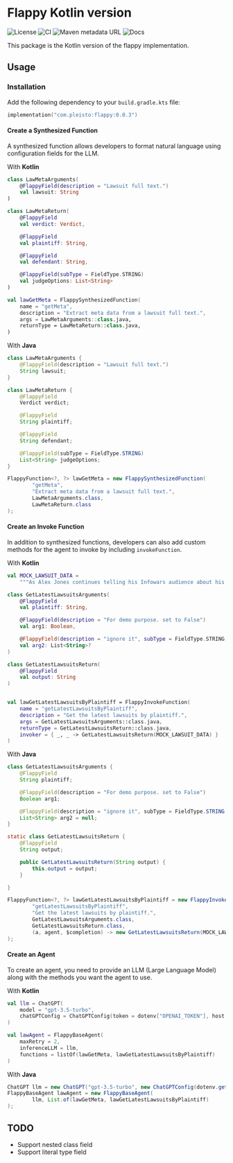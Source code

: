 # Flappy Kotlin version

![License](https://img.shields.io/github/license/pleisto/flappy)
![CI](https://img.shields.io/github/actions/workflow/status/pleisto/flappy/gradle.yml?label=ci)
![Maven metadata URL](https://img.shields.io/maven-metadata/v?metadataUrl=https%3A%2F%2Frepo1.maven.org%2Fmaven2%2Fcom%2Fpleisto%2Fflappy%2Fmaven-metadata.xml&link=https%3A%2F%2Fcentral.sonatype.com%2Fartifact%2Fcom.pleisto%2Fflappy)
![Docs](https://img.shields.io/badge/doc-documentation?link=https%3A%2F%2Fpleisto.github.io%2Fflappy%2Fkotlin%2F)

This package is the Kotlin version of the flappy implementation.

## Usage

### Installation

Add the following dependency to your `build.gradle.kts` file:

```kotlin
implementation("com.pleisto:flappy:0.0.3")
```

#### Create a Synthesized Function

A synthesized function allows developers to format natural language using configuration fields for the LLM.

With **Kotlin**

```kotlin
class LawMetaArguments(
    @FlappyField(description = "Lawsuit full text.")
    val lawsuit: String
)

class LawMetaReturn(
    @FlappyField
    val verdict: Verdict,

    @FlappyField
    val plaintiff: String,

    @FlappyField
    val defendant: String,

    @FlappyField(subType = FieldType.STRING)
    val judgeOptions: List<String>
)

val lawGetMeta = FlappySynthesizedFunction(
    name = "getMeta",
    description = "Extract meta data from a lawsuit full text.",
    args = LawMetaArguments::class.java,
    returnType = LawMetaReturn::class.java,
)
```

With **Java**

```java
class LawMetaArguments {
    @FlappyField(description = "Lawsuit full text.")
    String lawsuit;
}

class LawMetaReturn {
    @FlappyField
    Verdict verdict;

    @FlappyField
    String plaintiff;

    @FlappyField
    String defendant;

    @FlappyField(subType = FieldType.STRING)
    List<String> judgeOptions;
}

FlappyFunction<?, ?> lawGetMeta = new FlappySynthesizedFunction(
        "getMeta",
        "Extract meta data from a lawsuit full text.",
        LawMetaArguments.class,
        LawMetaReturn.class
);
```

#### Create an Invoke Function

In addition to synthesized functions, developers can also add custom methods for the agent to invoke by including `invokeFunction`.

With **Kotlin**

```kotlin
val MOCK_LAWSUIT_DATA =
    """As Alex Jones continues telling his Infowars audience about his money problems and pleads for them to buy his products, his own documents show life is not all that bad — his net worth is around $14 million and his personal spending topped $93,000 in July alone, including thousands of dollars on meals and entertainment. The conspiracy theorist and his lawyers file monthly financial reports in his personal bankruptcy case, and the latest one has struck a nerve with the families of victims of Sandy Hook Elementary School shooting. They're still seeking the $1.5 billion they won last year in lawsuits against Jones and his media company for repeatedly calling the 2012 massacre a hoax on his shows. “It is disturbing that Alex Jones continues to spend money on excessive household expenditures and his extravagant lifestyle when that money rightfully belongs to the families he spent years tormenting,” said Christopher Mattei, a Connecticut lawyer for the families. “The families are increasingly concerned and will continue to contest these matters in court.” In an Aug. 29 court filing, lawyers for the families said that if Jones doesn’t reduce his personal expenses to a “reasonable” level, they will ask the bankruptcy judge to bar him from “further waste of estate assets,” appoint a trustee to oversee his spending, or dismiss the bankruptcy case. On his Infowars show Tuesday, Jones said he’s not doing anything wrong."""

class GetLatestLawsuitsArguments(
    @FlappyField
    val plaintiff: String,

    @FlappyField(description = "For demo purpose. set to False")
    val arg1: Boolean,

    @FlappyField(description = "ignore it", subType = FieldType.STRING, optional = true)
    val arg2: List<String>?
)

class GetLatestLawsuitsReturn(
    @FlappyField
    val output: String
)


val lawGetLatestLawsuitsByPlaintiff = FlappyInvokeFunction(
    name = "getLatestLawsuitsByPlaintiff",
    description = "Get the latest lawsuits by plaintiff.",
    args = GetLatestLawsuitsArguments::class.java,
    returnType = GetLatestLawsuitsReturn::class.java,
    invoker = { _, _ -> GetLatestLawsuitsReturn(MOCK_LAWSUIT_DATA) }
)
```

With **Java**

```java
class GetLatestLawsuitsArguments {
    @FlappyField
    String plaintiff;

    @FlappyField(description = "For demo purpose. set to False")
    Boolean arg1;

    @FlappyField(description = "ignore it", subType = FieldType.STRING, optional = true)
    List<String> arg2 = null;
}

static class GetLatestLawsuitsReturn {
    @FlappyField
    String output;

    public GetLatestLawsuitsReturn(String output) {
        this.output = output;
    }

}

FlappyFunction<?, ?> lawGetLatestLawsuitsByPlaintiff = new FlappyInvokeFunction(
        "getLatestLawsuitsByPlaintiff",
        "Get the latest lawsuits by plaintiff.",
        GetLatestLawsuitsArguments.class,
        GetLatestLawsuitsReturn.class,
        (a, agent, $completion) -> new GetLatestLawsuitsReturn(MOCK_LAWSUIT_DATA)
);
```

#### Create an Agent

To create an agent, you need to provide an LLM (Large Language Model) along with the methods you want the agent to use.

With **Kotlin**

```kotlin
val llm = ChatGPT(
    model = "gpt-3.5-turbo",
    chatGPTConfig = ChatGPTConfig(token = dotenv["OPENAI_TOKEN"], host = dotenv["OPENAI_API_BASE"])
)

val lawAgent = FlappyBaseAgent(
    maxRetry = 2,
    inferenceLLM = llm,
    functions = listOf(lawGetMeta, lawGetLatestLawsuitsByPlaintiff)
)
```

With **Java**

```java
ChatGPT llm = new ChatGPT("gpt-3.5-turbo", new ChatGPTConfig(dotenv.get("OPENAI_TOKEN"), dotenv.get("OPENAI_API_BASE")));
FlappyBaseAgent lawAgent = new FlappyBaseAgent(
        llm, List.of(lawGetMeta, lawGetLatestLawsuitsByPlaintiff)
);
```

## TODO

* Support nested class field
* Support literal type field
